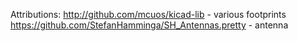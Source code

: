 

Attributions:
http://github.com/mcuos/kicad-lib - various footprints
https://github.com/StefanHamminga/SH_Antennas.pretty - antenna
